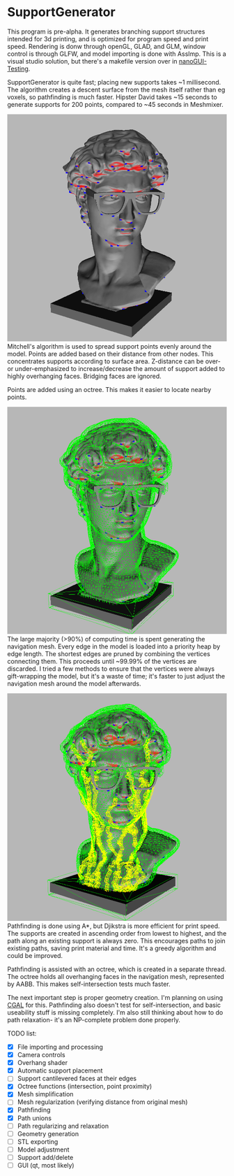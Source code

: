 # SupportGenerator
This program is pre-alpha.  It generates branching support structures intended for 3d printing, and is optimized for program speed and print speed.  Rendering is donw through openGL, GLAD, and GLM, window control is through GLFW, and model importing is done with AssImp.  This is a visual studio solution, but there's a makefile version over in [nanoGUI-Testing](https://github.com/hapwillis/nanoGUI-Testing).

SupportGenerator is quite fast; placing new supports takes ~1 millisecond.  The algorithm creates a descent surface from the mesh itself rather than eg voxels, so pathfinding is much faster.  Hipster David takes ~15 seconds to generate supports for 200 points, compared to ~45 seconds in Meshmixer.

![Hipster David with overhangs shaded red](https://raw.githubusercontent.com/hapwillis/SupportGenerator/master/SupportGenerator/resources/supportPoints.bmp)
Mitchell's algorithm is used to spread support points evenly around the model.  Points are added based on their distance from other nodes.  This concentrates supports according to surface area.  Z-distance can be over- or under-emphasized to increase/decrease the amount of support added to highly overhanging faces.  Bridging faces are ignored.  

Points are added using an octree.  This makes it easier to locate nearby points.  

![Hipster David's navigation mesh](https://raw.githubusercontent.com/hapwillis/SupportGenerator/master/SupportGenerator/resources/navmesh.bmp)
The large majority (>90%) of computing time is spent generating the navigation mesh.  Every edge in the model is loaded into a priority heap by edge length.  The shortest edges are pruned by combining the vertices connecting them.  This proceeds until ~99.99% of the vertices are discarded.  I tried a few methods to ensure that the vertices were always gift-wrapping the model, but it's a waste of time; it's faster to just adjust the navigation mesh around the model afterwards.

![Supports drawn onto Hipster David](https://raw.githubusercontent.com/hapwillis/SupportGenerator/master/SupportGenerator/resources/paths.bmp)
Pathfinding is done using A*, but Djikstra is more efficient for print speed.  The supports are created in ascending order from lowest to highest, and the path along an existing support is always zero.  This encourages paths to join existing paths, saving print material and time.  It's a greedy algorithm and could be improved.

Pathfinding is assisted with an octree, which is created in a separate thread.  The octree holds all overhanging faces in the navigation mesh, represented by AABB.  This makes self-intersection tests much faster.

The next important step is proper geometry creation.  I'm planning on using [CGAL](https://doc.cgal.org/latest/Polygon_mesh_processing/index.html#coref_ex_union_subsec) for this.  Pathfinding also doesn't test for self-intersection, and basic useability stuff is missing completely.  I'm also still thinking about how to do path relaxation- it's an NP-complete problem done properly.

TODO list:
- [x] File importing and processing
- [x] Camera controls
- [x] Overhang shader
- [x] Automatic support placement
- [ ] Support cantilevered faces at their edges
- [x] Octree functions (intersection, point proximity)
- [x] Mesh simplification
- [ ] Mesh regularization (verifying distance from original mesh)
- [x] Pathfinding
- [x] Path unions
- [ ] Path regularizing and relaxation
- [ ] Geometry generation
- [ ] STL exporting
- [ ] Model adjustment
- [ ] Support add/delete
- [ ] GUI (qt, most likely)
